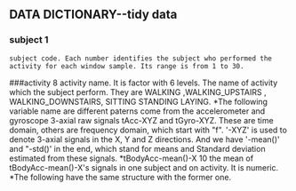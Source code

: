 ## DATA DICTIONARY--tidy data
###  subject         1
    subject code. Each number identifies the subject who performed the 
    activity for each window sample. Its range is from 1 to 30. 
###activity        8
  activity name. It is factor with 6 levels. The name of activity which the subject perform.
  They are  WALKING ,WALKING_UPSTAIRS , WALKING_DOWNSTAIRS,  SITTING  STANDING  LAYING.
*The following variable name are different paterns come from the accelerometer and gyroscope 
  3-axial raw signals tAcc-XYZ and tGyro-XYZ. These are time domain, others are frequency domain, which start with "f".
  '-XYZ' is used to denote 3-axial signals in the X, Y and Z directions. And we have '-mean()' and "-std()' in the end,
  which stand for means and Standard deviation estimated from these signals.
*tBodyAcc-mean()-X     10
  the mean of tBodyAcc-mean()-X's signals in one subject and on activity. It is numeric.
*The following have the same structure with the former one.
